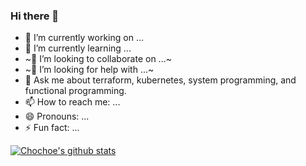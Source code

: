 ### Hi there 👋


- 🔭 I’m currently working on ...
- 🌱 I’m currently learning ...
- ~👯 I’m looking to collaborate on ...~
- ~🤔 I’m looking for help with ...~
- 💬 Ask me about terraform, kubernetes, system programming, and functional programming. 
- 📫 How to reach me: ...
- 😄 Pronouns: ...
- ⚡ Fun fact: ...


[![Chochoe's github stats](https://github-readme-stats.vercel.app/api?username=choestelus)](https://github.com/choestelus)

